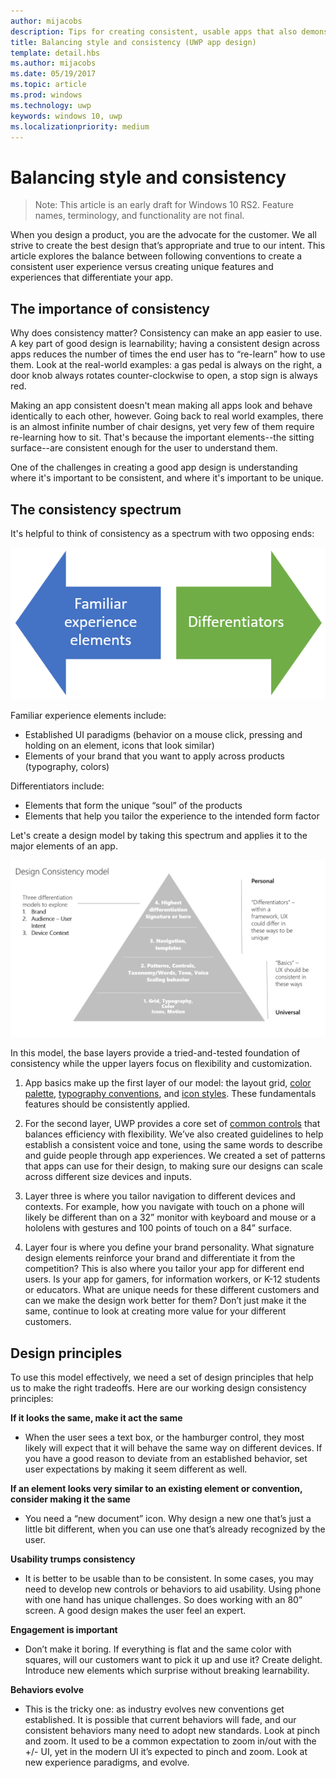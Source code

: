```yaml
---
author: mijacobs
description: Tips for creating consistent, usable apps that also demonstrate originality and creativity.
title: Balancing style and consistency (UWP app design)
template: detail.hbs
ms.author: mijacobs
ms.date: 05/19/2017
ms.topic: article
ms.prod: windows
ms.technology: uwp
keywords: windows 10, uwp
ms.localizationpriority: medium
---
```


# Balancing style and consistency

 

> Note: This article is an early draft for Windows 10 RS2. Feature names, terminology, and functionality are not final.

When you design a product, you are the advocate for the customer. We all strive to create the best design that’s appropriate and true to our intent. This article explores the balance between following conventions to create a consistent user experience versus creating unique features and experiences that differentiate your app. 

 
## The importance of consistency
Why does consistency matter? Consistency can make an app easier to use. A key part of good design is learnability; having a consistent design across apps reduces the number of times the end user has to “re-learn” how to use them. Look at the real-world examples: a gas pedal is always on the right, a door knob always rotates counter-clockwise to open, a stop sign is always red. 

Making an app consistent doesn't mean making all apps look and behave identically to each other, however. Going back to real world examples, there is an almost infinite number of chair designs, yet very few of them require re-learning how to sit. That's because the important elements--the sitting surface--are consistent enough for the user to understand them. 

One of the challenges in creating a good app design is understanding where it's important to be consistent, and where it's important to be unique. 

## The consistency spectrum
 It's helpful to think of consistency as a spectrum with two opposing ends:


![The consistency spectrum](images/consistency/consistency-spectrum.png)

Familiar experience elements include:
-	Established UI paradigms (behavior on a mouse click, pressing and holding on an element, icons that look similar)
-	Elements of your brand that you want to apply across products (typography, colors)

Differentiators include:
-	Elements that form the unique “soul” of the products
-	Elements that help you tailor the experience to the intended form factor

Let's create a design model by taking this spectrum and applies it to the major elements of an app. 

![The design consistency model](images/consistency/design-consistency-model.png)

In this model, the base layers provide a tried-and-tested foundation of consistency while the upper layers focus on flexibility and customization.  

1. App basics make up the first layer of our model: the layout grid, [color palette](color.md), [typography conventions](typography.md), and [icon styles](icons.md). These fundamentals features should be consistently applied. 

2. For the second layer, UWP provides a core set of [common controls](../controls-and-patterns/index.md) that balances efficiency with flexibility. We’ve also created guidelines to help establish a consistent voice and tone, using the same words to describe and guide people through app experiences. We created a set of patterns that apps can use for their design, to making sure our designs can scale across different size devices and inputs. 
3. Layer three is where you tailor navigation to different devices and contexts. For example, how you navigate with touch on a phone will likely be different than on a 32” monitor with keyboard and mouse or a hololens with gestures and 100 points of touch on a 84” surface.
4. Layer four is where you define your brand personality. What signature design elements reinforce your brand and differentiate it from the competition? This is also where you tailor your app for different end users. Is your app for gamers, for information workers, or K-12 students or educators. What are unique needs for these different customers and can we make the design work better for them? Don’t just make it the same, continue to look at creating more value for your different customers.  


## Design principles
To use this model effectively, we need a set of design principles that help us to make the right tradeoffs. Here are our working design consistency principles:

**If it looks the same, make it act the same**
-	When the user sees a text box, or the hamburger control, they most likely will expect that it will behave the same way on different devices. If you have a good reason to deviate from an established behavior, set user expectations by making it seem different as well.

**If an element looks very similar to an existing element or convention, consider making it the same**
-	You need a “new document” icon. Why design a new one that’s just a little bit different, when you can use one that’s already recognized by the user.

**Usability trumps consistency**
-	It is better to be usable than to be consistent. In some cases, you may need to develop new controls or behaviors to aid usability. Using phone with one hand has unique challenges. So does working with an 80” screen. A good design makes the user feel an expert. 

**Engagement is important**
-	Don’t make it boring. If everything is flat and the same color with squares, will our customers want to pick it up and use it? Create delight. Introduce new elements which surprise without breaking learnability. 

**Behaviors evolve**
-	This is the tricky one: as industry evolves new conventions get established. It is possible that current behaviors will fade, and our consistent behaviors many need to adopt new standards. Look at pinch and zoom. It used to be a common expectation to zoom in/out with the +/- UI, yet in the modern UI it’s expected to pinch and zoom. Look at new experience paradigms, and evolve. 
